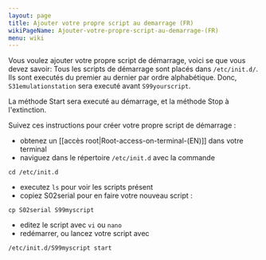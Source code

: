 ```yaml
---
layout: page
title: Ajouter votre propre script au demarrage (FR)
wikiPageName: Ajouter-votre-propre-script-au-demarrage-(FR)
menu: wiki
---
```


Vous voulez ajouter votre propre script de démarrage, voici se que vous devez savoir:
Tous les scripts de démarrage sont placés dans `/etc/init.d/`. Ils sont executés du premier au dernier par ordre alphabétique. Donc, `S31emulationstation` sera executé avant `S99yourscript`.

La méthode Start sera executé au démarrage, et la méthode Stop à l'extinction.

Suivez ces instructions pour créer votre propre script de démarrage :
- obtenez un [[accès root|Root-access-on-terminal-(EN)]] dans votre terminal 
- naviguez dans le répertoire `/etc/init.d` avec la commande
```
cd /etc/init.d
```
- executez `ls` pour voir les scripts présent
- copiez S02serial pour en faire votre nouveau script :
```
cp S02serial S99myscript
```
- editez le script avec `vi` ou `nano`
- redémarrer, ou lancez votre script avec
```
/etc/init.d/S99myscript start
```
